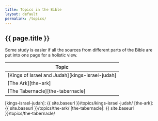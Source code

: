 ```yaml
---
title: Topics in the Bible
layout: default
permalink: /topics/
---
```


## {{ page.title }}

Some study is easier if all the sources from different parts of the Bible are
put into one page for a holistic view.

| Topic       |
| ----------- |
| [Kings of Israel and Judah][kings-israel-judah] |
| [The Ark][the-ark] |
| [The Tabernacle][the-tabernacle] |

[kings-israel-judah]: {{ site.baseurl }}/topics/kings-israel-judah/
[the-ark]: {{ site.baseurl }}/topics/the-ark/
[the-tabernacle]: {{ site.baseurl }}/topics/the-tabernacle/
